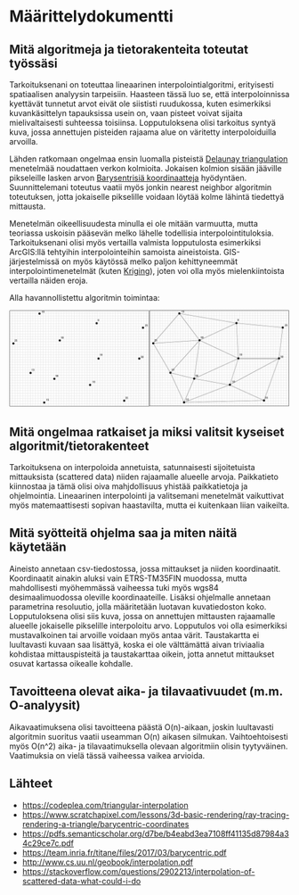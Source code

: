 # Määrittelydokumentti

## Mitä algoritmeja ja tietorakenteita toteutat työssäsi 

Tarkoituksenani on toteuttaa lineaarinen interpolointialgoritmi, erityisesti spatiaalisen analyysin tarpeisiin. Haasteen tässä luo se, että interpoloinnissa kyettävät tunnetut arvot eivät ole siististi ruudukossa, kuten esimerkiksi kuvankäsittelyn tapauksissa usein on, vaan pisteet voivat sijaita mielivaltaisesti suhteessa toisiinsa. Lopputuloksena olisi tarkoitus syntyä kuva, jossa annettujen pisteiden rajaama alue on väritetty interpoloiduilla arvoilla.

Lähden ratkomaan ongelmaa ensin luomalla pisteistä [Delaunay triangulation](https://en.wikipedia.org/wiki/Delaunay_triangulation) menetelmää noudattaen verkon kolmioita. Jokaisen kolmion sisään jääville pikseleille lasken arvon [Barysentrisiä koordinaatteja](https://en.wikipedia.org/wiki/Barycentric_coordinate_system) hyödyntäen. Suunnittelemani toteutus vaatii myös jonkin nearest neighbor algoritmin toteutuksen, jotta jokaiselle pikselille voidaan löytää kolme lähintä tiedettyä mittausta. 

Menetelmän oikeellisuudesta minulla ei ole mitään varmuutta, mutta teoriassa uskoisin pääsevän melko lähelle todellisia interpolointituloksia. Tarkoituksenani olisi myös vertailla valmista lopputulosta esimerkiksi ArcGIS:llä tehtyihin interpolointeihin samoista aineistoista. GIS-järjestelmissä on myös käytössä melko paljon kehittyneemmät interpolointimenetelmät (kuten [Kriging](https://gisgeography.com/kriging-interpolation-prediction/)), joten voi olla myös mielenkiintoista vertailla näiden eroja. 

Alla havannollistettu algoritmin toimintaa:

![Illustration](images/algorithm_illustration.png)

## Mitä ongelmaa ratkaiset ja miksi valitsit kyseiset algoritmit/tietorakenteet

Tarkoituksena on interpoloida annetuista, satunnaisesti sijoitetuista mittauksista (scattered data) niiden rajaamalle alueelle arvoja. Paikkatieto kiinnostaa ja tämä olisi oiva mahjdollisuus yhistää paikkatietoja ja ohjelmointia. Lineaarinen interpolointi ja valitsemani menetelmät vaikuttivat myös matemaattisesti sopivan haastavilta, mutta ei kuitenkaan liian vaikeilta.

## Mitä syötteitä ohjelma saa ja miten näitä käytetään

Aineisto annetaan csv-tiedostossa, jossa mittaukset ja niiden koordinaatit.  Koordinaatit ainakin aluksi vain ETRS-TM35FIN muodossa, mutta mahdollisesti myöhemmässä vaiheessa tuki myös wgs84 desimaalimuodossa oleville koordinaateille. Lisäksi ohjelmalle annetaan parametrina resoluutio, jolla määritetään luotavan kuvatiedoston koko. Lopputuloksena olisi siis kuva, jossa on annettujen mittausten rajaamalle alueelle jokaiselle pikselille interpoloitu arvo. Lopputulos voi olla esimerkiksi mustavalkoinen tai arvoille voidaan myös antaa värit. Taustakartta ei luultavasti kuvaan saa lisättyä, koska ei ole välttämättä aivan triviaalia kohdistaa mittauspisteitä ja taustakarttaa oikein, jotta annetut mittaukset osuvat kartassa oikealle kohdalle. 

## Tavoitteena olevat aika- ja tilavaativuudet (m.m. O-analyysit)

Aikavaatimuksena olisi tavoitteena päästä O(n)-aikaan, joskin luultavasti algoritmin suoritus vaatii useamman O(n) aikasen silmukan. Vaihtoehtoisesti myös O(n^2) aika- ja tilavaatimuksella olevaan algoritmiin olisin tyytyväinen. Vaatimuksia on vielä tässä vaiheessa vaikea arvioida.   

## Lähteet

* https://codeplea.com/triangular-interpolation 
* https://www.scratchapixel.com/lessons/3d-basic-rendering/ray-tracing-rendering-a-triangle/barycentric-coordinates
* https://pdfs.semanticscholar.org/d7be/b4eabd3ea7108ff41135d87984a34c29ce7c.pdf
* https://team.inria.fr/titane/files/2017/03/barycentric.pdf
* http://www.cs.uu.nl/geobook/interpolation.pdf
* https://stackoverflow.com/questions/2902213/interpolation-of-scattered-data-what-could-i-do